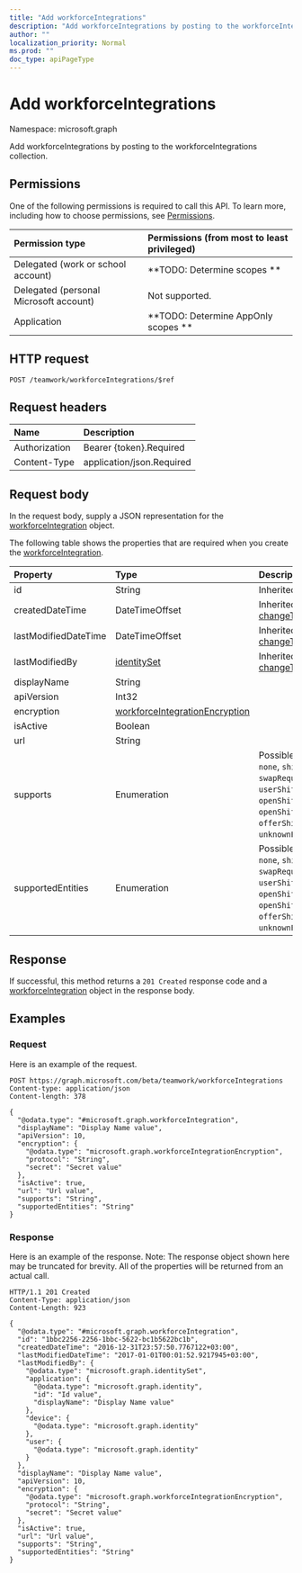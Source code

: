 ```yaml
---
title: "Add workforceIntegrations"
description: "Add workforceIntegrations by posting to the workforceIntegrations collection."
author: ""
localization_priority: Normal
ms.prod: ""
doc_type: apiPageType
---
```


# Add workforceIntegrations

Namespace: microsoft.graph

Add workforceIntegrations by posting to the workforceIntegrations collection.

## Permissions
One of the following permissions is required to call this API. To learn more, including how to choose permissions, see [Permissions](/concepts/permissions-reference.md).

|Permission type|Permissions (from most to least privileged)|
|:---|:---|
|Delegated (work or school account)|**TODO: Determine scopes **|
|Delegated (personal Microsoft account)|Not supported.|
|Application|**TODO: Determine AppOnly scopes **|

## HTTP request
<!-- {
  "blockType": "ignored"
}
-->
``` http
POST /teamwork/workforceIntegrations/$ref
```

## Request headers
|Name|Description|
|:---|:---|
|Authorization|Bearer {token}.Required|
|Content-Type|application/json.Required|

## Request body
In the request body, supply a JSON representation for the [workforceIntegration](../resources/workforceintegration.md) object.

The following table shows the properties that are required when you create the [workforceIntegration](../resources/workforceintegration.md).

|Property|Type|Description|
|:---|:---|:---|
|id|String| Inherited from [entity](../resources/entity.md)|
|createdDateTime|DateTimeOffset| Inherited from [changeTrackedEntity](../resources/changetrackedentity.md)|
|lastModifiedDateTime|DateTimeOffset| Inherited from [changeTrackedEntity](../resources/changetrackedentity.md)|
|lastModifiedBy|[identitySet](../resources/identityset.md)| Inherited from [changeTrackedEntity](../resources/changetrackedentity.md)|
|displayName|String||
|apiVersion|Int32||
|encryption|[workforceIntegrationEncryption](../resources/workforceintegrationencryption.md)||
|isActive|Boolean||
|url|String||
|supports|Enumeration| Possible values are: `none`, `shift`, `swapRequest`, `userShiftPreferences`, `openShift`, `openShiftRequest`, `offerShiftRequest`, `unknownFutureValue`.|
|supportedEntities|Enumeration| Possible values are: `none`, `shift`, `swapRequest`, `userShiftPreferences`, `openShift`, `openShiftRequest`, `offerShiftRequest`, `unknownFutureValue`.|



## Response
If successful, this method returns a `201 Created` response code and a [workforceIntegration](../resources/workforceintegration.md) object in the response body.

## Examples

### Request
Here is an example of the request.
<!-- {
  "blockType": "request",
  "name": "create_workforceintegration_from_"
}
-->
``` http
POST https://graph.microsoft.com/beta/teamwork/workforceIntegrations
Content-type: application/json
Content-length: 378

{
  "@odata.type": "#microsoft.graph.workforceIntegration",
  "displayName": "Display Name value",
  "apiVersion": 10,
  "encryption": {
    "@odata.type": "microsoft.graph.workforceIntegrationEncryption",
    "protocol": "String",
    "secret": "Secret value"
  },
  "isActive": true,
  "url": "Url value",
  "supports": "String",
  "supportedEntities": "String"
}
```

### Response
Here is an example of the response. Note: The response object shown here may be truncated for brevity. All of the properties will be returned from an actual call.
<!-- {
  "blockType": "response",
  "truncated": true,
  "@odata.type": "microsoft.graph.workforceintegration"
}
-->
``` http
HTTP/1.1 201 Created
Content-Type: application/json
Content-Length: 923

{
  "@odata.type": "#microsoft.graph.workforceIntegration",
  "id": "1bbc2256-2256-1bbc-5622-bc1b5622bc1b",
  "createdDateTime": "2016-12-31T23:57:50.7767122+03:00",
  "lastModifiedDateTime": "2017-01-01T00:01:52.9217945+03:00",
  "lastModifiedBy": {
    "@odata.type": "microsoft.graph.identitySet",
    "application": {
      "@odata.type": "microsoft.graph.identity",
      "id": "Id value",
      "displayName": "Display Name value"
    },
    "device": {
      "@odata.type": "microsoft.graph.identity"
    },
    "user": {
      "@odata.type": "microsoft.graph.identity"
    }
  },
  "displayName": "Display Name value",
  "apiVersion": 10,
  "encryption": {
    "@odata.type": "microsoft.graph.workforceIntegrationEncryption",
    "protocol": "String",
    "secret": "Secret value"
  },
  "isActive": true,
  "url": "Url value",
  "supports": "String",
  "supportedEntities": "String"
}
```


